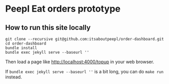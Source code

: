 # Peepl Eat orders prototype

## How to run this site locally

    git clone --recursive git@github.com:itsaboutpeepl/order-dashboard.git
    cd order-dashboard
    bundle install
    bundle exec jekyll serve --baseurl ''

Then load a page like <http://localhost:4000/topup> in your web browser.

If `bundle exec jekyll serve --baseurl ''` is a bit long, you can do `make run` instead.
